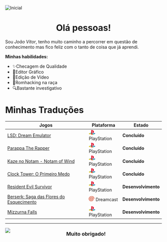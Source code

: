 <img width="3840" height="1695" alt="Inicial" src="https://github.com/user-attachments/assets/cc22fe44-1904-436d-acb0-669cb90e9e0f" />

<h1 align="center">Olá pessoas!</h1>

Sou _João Vitor_, tenho muito caminho a percorrer em questão de conhecimento mas fico feliz com o tanto de coisa que já aprendi.

**Minhas habilidades:**
- ✨Checagem de Qualidade
- 🌁Editor Gráfico
- 📼Edição de Vídeo
- 🔣Romhacking na raça
- 🔍Bastante investigativo

# Minhas Traduções

|Jogos|Plataforma|Estado|
|---|---|---|
| [LSD: Dream Emulator](https://www.matizhill.com.br/traducoes/lsd-dream-emulator) | <img height="16" src="https://github.com/Matizhill/.github/blob/main/Playstation_logo_colour.svg.png"> PlayStation | **Concluído** |
| [Parappa The Rapper](https://www.matizhill.com.br/traducoes/parappa-the-rapper) | <img height="16" src="https://github.com/Matizhill/.github/blob/main/Playstation_logo_colour.svg.png"> PlayStation | **Concluído** |
| [Kaze no Notam - Notam of Wind](https://www.matizhill.com.br/traducoes/kaze-no-notam-notam-of-wind) | <img height="16" src="https://github.com/Matizhill/.github/blob/main/Playstation_logo_colour.svg.png"> PlayStation | **Concluído** |
| [Clock Tower: O Primeiro Medo](https://www.matizhill.com.br/traducoes/clock-tower-o-primeiro-medo) | <img height="16" src="https://github.com/Matizhill/.github/blob/main/Playstation_logo_colour.svg.png"> PlayStation | **Concluído** |
| [Resident Evil Survivor](https://www.matizhill.com.br/traducoes/resident-evil-survivor) | <img height="16" src="https://github.com/Matizhill/.github/blob/main/Playstation_logo_colour.svg.png"> PlayStation | **Desenvolvimento** |
| [Berserk: Saga das Flores do Esquecimento](https://www.matizhill.com.br/traducoes/berserk-saga-das-flores-do-esquecimento) | <img height="16" src="https://github.com/Matizhill/.github/blob/main/Dreamcast-Symbol.png"> Dreamcast | **Desenvolvimento** |
| [Mizzurna Falls](https://www.matizhill.com.br/traducoes/mizzurna-falls) | <img height="16" src="https://github.com/Matizhill/.github/blob/main/Playstation_logo_colour.svg.png"> PlayStation | **Desenvolvimento** |

<hr>
<img height="254" align="left" src="https://i.pinimg.com/originals/55/6a/f1/556af168f1356fcd42c51f87eed1728f.gif" />

<h3 align="center">Muito obrigado!</h3>
